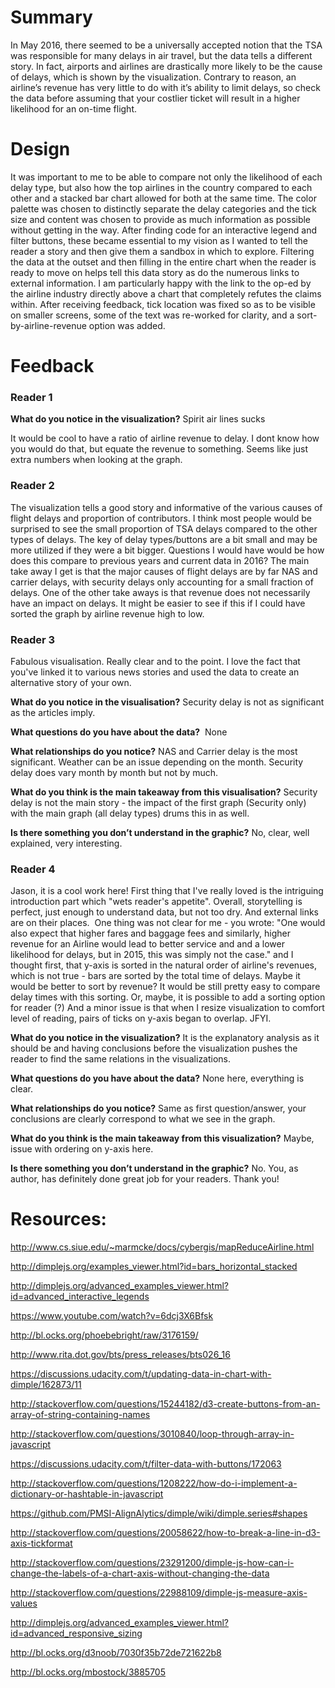 # Summary
In May 2016, there seemed to be a universally accepted notion that the TSA was responsible for many delays in air travel, but the data tells a different story. In fact, airports and airlines are drastically more likely to be the cause of delays, which is shown by the visualization. Contrary to reason, an airline’s revenue has very little to do with it’s ability to limit delays, so check the data before assuming that your costlier ticket will result in a higher likelihood for an on-time flight.


# Design
It was important to me to be able to compare not only the likelihood of each delay type, but also how the top airlines in the country compared to each other and a stacked bar chart allowed for both at the same time.  The color palette was chosen to distinctly separate the delay categories and the tick size and content was chosen to provide as much information as possible without getting in the way. After finding code for an interactive legend and filter buttons, these became essential to my vision as I wanted to tell the reader a story and then give them a sandbox in which to explore. Filtering the data at the outset and then filling in the entire chart when the reader is ready to move on helps tell this data story as do the numerous links to external information. I am particularly happy with the link to the op-ed by the airline industry directly above a chart that completely refutes the claims within. After receiving feedback, tick location was fixed so as to be visible on smaller screens, some of the text was re-worked for clarity, and a sort-by-airline-revenue option was added.


# Feedback

### Reader 1
**What do you notice in the visualization?**
Spirit air lines sucks

It would be cool to have a ratio of airline revenue to delay. I dont know how you would do that, but equate the revenue to something. Seems like just extra numbers when looking at the graph.

### Reader 2
The visualization tells a good story and informative of the various causes of flight delays and proportion of contributors. I think most people would be surprised to see the small proportion of TSA delays compared to the other types of delays. The key of delay types/buttons are a bit small and may be more utilized if they were a bit bigger. Questions I would have would be how does this compare to previous years and current data in 2016?  The main take away I get is that the major causes of flight delays are by far NAS and carrier delays, with security delays only accounting for a small fraction of delays. One of the other take aways is that revenue does not necessarily have an impact on delays.  It might be easier to see if this if I could have sorted the graph by airline revenue high to low.

### Reader 3
Fabulous visualisation. Really clear and to the point. I love the fact that you've linked it to various news stories and used the data to create an alternative story of your own.

**What do you notice in the visualisation?** 
Security delay is not as significant as the articles imply.

**What questions do you have about the data?** 
None

**What relationships do you notice?**
NAS and Carrier delay is the most significant. Weather can be an issue depending on the month. Security delay does vary month by month but not by much.

**What do you think is the main takeaway from this visualisation?**
Security delay is not the main story - the impact of the first graph (Security only) with the main graph (all delay types) drums this in as well.

**Is there something you don’t understand in the graphic?** 
No, clear, well explained, very interesting.

### Reader 4
Jason, it is a cool work here! First thing that I've really loved is the intriguing introduction part which "wets reader's appetite". Overall, storytelling is perfect, just enough to understand data, but not too dry. And external links are on their places. 
One thing was not clear for me - you wrote: "One would also expect that higher fares and baggage fees and similarly, higher revenue for an Airline would lead to better service and and a lower likelihood for delays, but in 2015, this was simply not the case." and I thought first, that y-axis is sorted in the natural order of airline's revenues, which is not true - bars are sorted by the total time of delays. Maybe it would be better to sort by revenue? It would be still pretty easy to compare delay times with this sorting. Or, maybe, it is possible to add a sorting option for reader (?)
 And a minor issue is that when I resize visualization to comfort level of reading, pairs of ticks on y-axis began to overlap. JFYI.


**What do you notice in the visualization?**
It is the explanatory analysis as it should be and having conclusions before the visualization pushes the reader to find the same relations in the visualizations.

**What questions do you have about the data?**
None here, everything is clear.

**What relationships do you notice?**
Same as first question/answer, your conclusions are clearly correspond to what we see in the graph.

**What do you think is the main takeaway from this visualization?**
Maybe, issue with ordering on y-axis here.

**Is there something you don’t understand in the graphic?**
No. You, as author, has definitely done great job for your readers. Thank you! 

# Resources:

http://www.cs.siue.edu/~marmcke/docs/cybergis/mapReduceAirline.html

http://dimplejs.org/examples_viewer.html?id=bars_horizontal_stacked

http://dimplejs.org/advanced_examples_viewer.html?id=advanced_interactive_legends

https://www.youtube.com/watch?v=6dcj3X6Bfsk

http://bl.ocks.org/phoebebright/raw/3176159/

http://www.rita.dot.gov/bts/press_releases/bts026_16

https://discussions.udacity.com/t/updating-data-in-chart-with-dimple/162873/11

http://stackoverflow.com/questions/15244182/d3-create-buttons-from-an-array-of-string-containing-names

http://stackoverflow.com/questions/3010840/loop-through-array-in-javascript

https://discussions.udacity.com/t/filter-data-with-buttons/172063

http://stackoverflow.com/questions/1208222/how-do-i-implement-a-dictionary-or-hashtable-in-javascript

https://github.com/PMSI-AlignAlytics/dimple/wiki/dimple.series#shapes

http://stackoverflow.com/questions/20058622/how-to-break-a-line-in-d3-axis-tickformat

http://stackoverflow.com/questions/23291200/dimple-js-how-can-i-change-the-labels-of-a-chart-axis-without-changing-the-data

http://stackoverflow.com/questions/22988109/dimple-js-measure-axis-values

http://dimplejs.org/advanced_examples_viewer.html?id=advanced_responsive_sizing

http://bl.ocks.org/d3noob/7030f35b72de721622b8

http://bl.ocks.org/mbostock/3885705